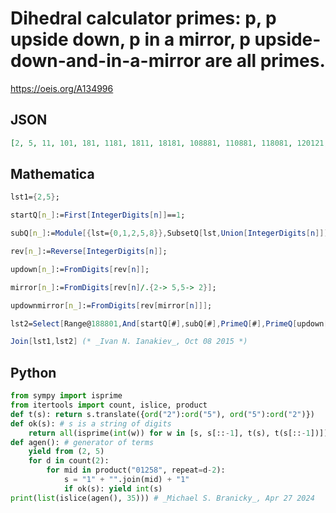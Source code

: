 # Dihedral calculator primes: p, p upside down, p in a mirror, p upside\-down\-and\-in\-a\-mirror are all primes\.
https://oeis.org/A134996
## JSON
```JSON
[2, 5, 11, 101, 181, 1181, 1811, 18181, 108881, 110881, 118081, 120121, 121021, 121151, 150151, 151051, 151121, 180181, 180811, 181081, 188011, 188801, 1008001, 1022201, 1028011, 1055501, 1058011, 1082801, 1085801, 1088081, 1108201, 1108501, 1110881, 1120121, 1120211]
```
## Mathematica
```Mathematica
lst1={2,5};
```
```Mathematica
startQ[n_]:=First[IntegerDigits[n]]==1;
```
```Mathematica
subQ[n_]:=Module[{lst={0,1,2,5,8}},SubsetQ[lst,Union[IntegerDigits[n]]]];
```
```Mathematica
rev[n_]:=Reverse[IntegerDigits[n]];
```
```Mathematica
updown[n_]:=FromDigits[rev[n]];
```
```Mathematica
mirror[n_]:=FromDigits[rev[n]/.{2-> 5,5-> 2}];
```
```Mathematica
updownmirror[n_]:=FromDigits[rev[mirror[n]]];
```
```Mathematica
lst2=Select[Range@188801,And[startQ[#],subQ[#],PrimeQ[#],PrimeQ[updown[#]],PrimeQ[mirror[#]],PrimeQ[updownmirror[#]]]&];
```
```Mathematica
Join[lst1,lst2] (* _Ivan N. Ianakiev_, Oct 08 2015 *)
```
## Python
```Python
from sympy import isprime
from itertools import count, islice, product
def t(s): return s.translate({ord("2"):ord("5"), ord("5"):ord("2")})
def ok(s): # s is a string of digits
    return all(isprime(int(w)) for w in [s, s[::-1], t(s), t(s[::-1])])
def agen(): # generator of terms
    yield from (2, 5)
    for d in count(2):
        for mid in product("01258", repeat=d-2):
            s = "1" + "".join(mid) + "1"
            if ok(s): yield int(s)
print(list(islice(agen(), 35))) # _Michael S. Branicky_, Apr 27 2024
```
